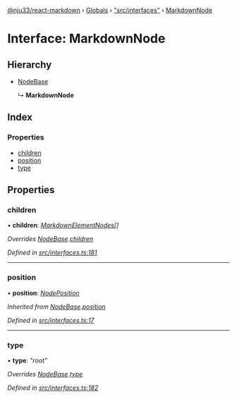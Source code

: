 [@nju33/react-markdown](../README.md) › [Globals](../globals.md) › ["src/interfaces"](../modules/_src_interfaces_.md) › [MarkdownNode](_src_interfaces_.markdownnode.md)

# Interface: MarkdownNode

## Hierarchy

* [NodeBase](_src_interfaces_.nodebase.md)

  ↳ **MarkdownNode**

## Index

### Properties

* [children](_src_interfaces_.markdownnode.md#children)
* [position](_src_interfaces_.markdownnode.md#position)
* [type](_src_interfaces_.markdownnode.md#type)

## Properties

###  children

• **children**: *[MarkdownElementNodes](../modules/_src_interfaces_.md#markdownelementnodes)[]*

*Overrides [NodeBase](_src_interfaces_.nodebase.md).[children](_src_interfaces_.nodebase.md#optional-children)*

*Defined in [src/interfaces.ts:181](https://github.com/nju33/react-markdown/blob/52ced5e/src/interfaces.ts#L181)*

___

###  position

• **position**: *[NodePosition](_src_interfaces_.nodeposition.md)*

*Inherited from [NodeBase](_src_interfaces_.nodebase.md).[position](_src_interfaces_.nodebase.md#position)*

*Defined in [src/interfaces.ts:17](https://github.com/nju33/react-markdown/blob/52ced5e/src/interfaces.ts#L17)*

___

###  type

• **type**: *"root"*

*Overrides [NodeBase](_src_interfaces_.nodebase.md).[type](_src_interfaces_.nodebase.md#type)*

*Defined in [src/interfaces.ts:182](https://github.com/nju33/react-markdown/blob/52ced5e/src/interfaces.ts#L182)*
